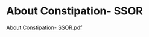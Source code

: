 # About Constipation- SSOR

[About Constipation- SSOR.pdf](About%20Constipation-%20SSOR%2091075fe94d56469f9262e682a4ea30fa/About_Constipation-_SSOR.pdf)